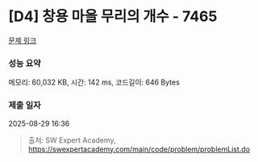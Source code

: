 # [D4] 창용 마을 무리의 개수 - 7465 

[문제 링크](https://swexpertacademy.com/main/code/problem/problemDetail.do?contestProbId=AWngfZVa9XwDFAQU) 

### 성능 요약

메모리: 60,032 KB, 시간: 142 ms, 코드길이: 646 Bytes

### 제출 일자

2025-08-29 16:36



> 출처: SW Expert Academy, https://swexpertacademy.com/main/code/problem/problemList.do